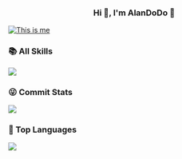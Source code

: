 <h3 align="center">Hi 👋, I'm AlanDoDo 🐼</h3>

[![This is me](https://readme-typing-svg.herokuapp.com?size=23&color=15485F&center=true&vCenter=true&width=1400&lines=%F0%9F%92%A1+%E7%8E%B0%E5%AE%9E%E7%9A%84%E6%8A%BD%E8%B1%A1%E6%98%AF%E8%AF%AD%E8%A8%80%EF%BC%8C%E8%AF%AD%E8%A8%80%E7%9A%84%E6%8A%BD%E8%B1%A1%E6%98%AF%E7%A8%8B%E5%BA%8F%EF%BC%8C%E7%A8%8B%E5%BA%8F%E7%9A%84%E6%8A%BD%E8%B1%A1%E6%98%AF%E6%95%B0%E7%90%86%E9%80%BB%E8%BE%91%EF%BC%8C%E6%95%B0%E7%90%86%E9%80%BB%E8%BE%91%E7%9A%84%E6%8A%BD%E8%B1%A1%E6%98%AF%E8%B6%85%E8%B6%8A%E8%AE%A4%E7%9F%A5%E7%9A%84%E7%9C%9F%E7%90%86%E3%80%82)](https://git.io/typing-svg)

### 📚 All Skills

![](https://skillicons.dev/icons?perline=15&i=github,gitlab,git,twitter,stackoverflow,vercel,figma,vscode,idea,vim,atom,js,ts,html,css,c,bootstrap,jquery,nodejs,python,java,react,vue,tailwind,spring,nextjs,maven,mongo,redis,mysql,fastapi,flask,md,regex,aws,azure,linux,bash,docker,kubernetes,ansible,grafana,prometheus,nginx,jenkins)

### 😜 Commit Stats

![](https://github-readme-stats.vercel.app/api?username=AlanDoDo&count_private=true&show_icons=true&theme=radical&show_owner=true)


### 🦁 Top Languages

![](https://github-readme-stats.vercel.app/api/top-langs/?username=AlanDoDo&layout=compact&theme=dark)


